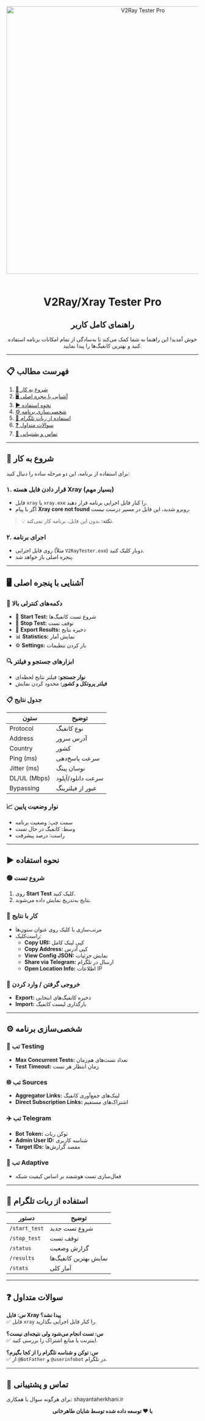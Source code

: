 <div align="center">
  <img src="https://raw.githubusercontent.com/Shayanthn/V2ray-Tester-Pro/main/one.gif" alt="V2Ray Tester Pro" width="700"/>
  <br/><br/>
  <h1>V2Ray/Xray Tester Pro</h1>
  <h2>راهنمای کامل کاربر</h2>
</div>

<p align="center">
خوش آمدید! این راهنما به شما کمک می‌کند تا به‌سادگی از تمام امکانات برنامه استفاده کنید و بهترین کانفیگ‌ها را پیدا نمایید.
</p>

---

## 📋 فهرست مطالب

1. [🚀 شروع به کار](#-شروع-به-کار)
2. [🖥️ آشنایی با پنجره اصلی](#️-آشنایی-با-پنجره-اصلی)
3. [▶️ نحوه استفاده](#️-نحوه-استفاده)
4. [⚙️ شخصی‌سازی برنامه](#️-شخصی‌سازی-برنامه)
5. [🤖 استفاده از ربات تلگرام](#-استفاده-از-ربات-تلگرام)
6. [❓ سوالات متداول](#-سوالات-متداول)
7. [🤝 تماس و پشتیبانی](#-تماس-و-پشتیبانی)

---

## 🚀 شروع به کار

برای استفاده از برنامه، این دو مرحله ساده را دنبال کنید:

### ۱. قرار دادن فایل هسته Xray (بسیار مهم)

- فایل `xray` یا `xray.exe` را کنار فایل اجرایی برنامه قرار دهید.
- اگر با پیام **Xray core not found** روبرو شدید، این فایل در مسیر درست نیست.

> 💡 **نکته:** بدون این فایل، برنامه کار نمی‌کند.

### ۲. اجرای برنامه

- روی فایل اجرایی (مثلاً `V2RayTester.exe`) دوبار کلیک کنید.
- پنجره اصلی باز خواهد شد.

---

## 🖥️ آشنایی با پنجره اصلی

### 🔘 دکمه‌های کنترلی بالا

- 🚀 **Start Test:** شروع تست کانفیگ‌ها
- 🛑 **Stop Test:** توقف تست
- 📄 **Export Results:** ذخیره نتایج
- 📊 **Statistics:** نمایش آمار
- ⚙️ **Settings:** باز کردن تنظیمات

### 🔍 ابزارهای جستجو و فیلتر

- **نوار جستجو:** فیلتر نتایج لحظه‌ای
- **فیلتر پروتکل و کشور:** محدود کردن نمایش

### 📋 جدول نتایج

| ستون | توضیح |
|---|---|
| Protocol | نوع کانفیگ |
| Address | آدرس سرور |
| Country | کشور |
| Ping (ms) | سرعت پاسخ‌دهی |
| Jitter (ms) | نوسان پینگ |
| DL/UL (Mbps) | سرعت دانلود/آپلود |
| Bypassing | عبور از فیلترینگ |

### 📈 نوار وضعیت پایین

- سمت چپ: وضعیت برنامه
- وسط: کانفیگ در حال تست
- راست: درصد پیشرفت

---

## ▶️ نحوه استفاده

### 🟢 شروع تست

1. روی **Start Test** کلیک کنید.
2. نتایج به‌تدریج نمایش داده می‌شوند.

### 📑 کار با نتایج

- مرتب‌سازی با کلیک روی عنوان ستون‌ها
- راست‌کلیک:  
  - **Copy URI:** کپی لینک کامل
  - **Copy Address:** کپی آدرس
  - **View Config JSON:** نمایش جزئیات
  - **Share via Telegram:** ارسال در تلگرام
  - **Open Location Info:** اطلاعات IP

### 💾 خروجی گرفتن / وارد کردن

- **Export:** ذخیره کانفیگ‌های انتخابی
- **Import:** بارگذاری لیست کانفیگ

---

## ⚙️ شخصی‌سازی برنامه

### 🧪 تب Testing

- **Max Concurrent Tests:** تعداد تست‌های هم‌زمان
- **Test Timeout:** زمان انتظار هر تست

### 🌐 تب Sources

- **Aggregator Links:** لینک‌های جمع‌آوری کانفیگ
- **Direct Subscription Links:** اشتراک‌های مستقیم

### ✈️ تب Telegram

- **Bot Token:** توکن ربات
- **Admin User ID:** شناسه کاربری
- **Target IDs:** مقصد گزارش‌ها

### 🤖 تب Adaptive

- فعال‌سازی تست هوشمند بر اساس کیفیت شبکه

---

## 🤖 استفاده از ربات تلگرام

| دستور | توضیح |
|---|---|
| `/start_test` | شروع تست جدید |
| `/stop_test` | توقف تست |
| `/status` | گزارش وضعیت |
| `/results` | نمایش بهترین کانفیگ‌ها |
| `/stats` | آمار کلی |

---

## ❓ سوالات متداول

**س: فایل Xray پیدا نشد؟**  
✅ فایل `xray` را کنار فایل اجرایی بگذارید.

**س: تست انجام می‌شود ولی نتیجه‌ای نیست؟**  
✅ اینترنت یا منابع اشتراک را بررسی کنید.

**س: توکن و شناسه تلگرام را از کجا بگیرم؟**  
✅ از `@BotFather` و `@userinfobot` در تلگرام.

---

## 🤝 تماس و پشتیبانی

برای هرگونه سوال یا همکاری: shayantaherkhani.ir

<div align="center">
<strong>با ❤️ توسعه داده شده توسط شایان طاهرخانی</strong>
</div>
